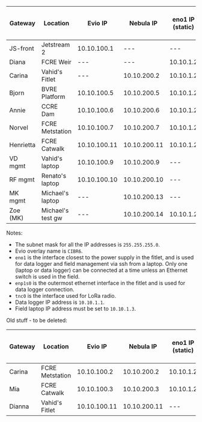 Gateway   | Location            | Evio IP      | Nebula IP    | eno1 IP (static) | enp1s0 (edge of device) | tnc0 IP     | Reverse SSH Port 
---       | ---                 | ---          | ---          | ---              | ---                     | ---         | ---
JS-front  | Jetstream 2         | 10.10.100.1  | ---          | ---              | ---                     | ---         | ---
Diana     | FCRE Weir           | ---          | ---          | 10.10.1.2        | dhcp                    | 10.10.101.2 | ---
Carina    | Vahid's Fitlet      | ---          | 10.10.200.2  | 10.10.1.2        | dhcp                    | ---         | 60002
Bjorn     | BVRE Platform       | 10.10.100.5  | 10.10.200.5  | 10.10.1.2        | dhcp                    | ---         | 60005
Annie     | CCRE Dam            | 10.10.100.6  | 10.10.200.6  | 10.10.1.2        | dhcp                    | ---         | 60006
Norvel    | FCRE Metstation     | 10.10.100.7  | 10.10.200.7  | 10.10.1.2        | dhcp                    | 10.10.101.1 | 60007
Henrietta | FCRE Catwalk        | 10.10.100.11 | 10.10.200.11 | 10.10.1.2        | dhcp                    | 10.10.101.3 | 60011
VD mgmt   | Vahid's laptop      | 10.10.100.9  | 10.10.200.9  | ---              | ---                     | ---         | ---
RF mgmt   | Renato's laptop     | 10.10.100.10 | 10.10.200.10 | ---              | ---                     | ---         | ---
MK mgmt   | Michael's laptop    | ---          | 10.10.200.13 | ---              | ---                     | ---         | ---
Zoe (MK)  | Michael's test gw   | ---          | 10.10.200.14 | 10.10.1.2        | dhcp                    | ---         | ---

Notes:
* The subnet mask for all the IP addresses is `255.255.255.0`.
* Evio overlay name is `CIBR6`.
* `eno1` is the interface closest to the power supply in the fitlet, and is used for data logger and field management via ssh from a laptop. Only one (laptop or data logger) can be connected at a time unless an Ethernet switch is used in the field.
* `enp1s0` is the outermost ethernet interface in the fitlet and is used for data logger connection.
* `tnc0` is the interface used for LoRa radio.
* Data logger IP address is `10.10.1.1`.
* Field laptop IP address must be set to `10.10.1.3`.

Old stuff - to be deleted:

Gateway   | Location            | Evio IP      | Nebula IP    | eno1 IP (static) | enp1s0 (edge of device) | tnc0 IP     | Reverse SSH Port 
---       | ---                 | ---          | ---          | ---              | ---                     | ---         | ---
Carina    | FCRE Metstation     | 10.10.100.2  | 10.10.200.2  | 10.10.1.2        | dhcp                    | ---         | 60002
Mia       | FCRE Catwalk        | 10.10.100.3  | 10.10.200.3  | 10.10.1.2        | dhcp                    | ---         | 60003
Dianna    | Vahid's Fitlet      | 10.10.100.11 | 10.10.200.11 | ---              | ---                     | ---         | 60011
